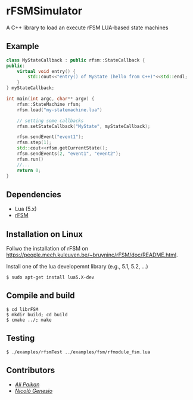 # rFSMSimulator
A C++ library to load an execute rFSM LUA-based state machines

Example
-------
```c++
class MyStateCallback : public rfsm::StateCallback {
public:
    virtual void entry() {
        std::cout<<"entry() of MyState (hello from C++)"<<std::endl;
    }
} myStateCallback;

int main(int argc, char** argv) {
    rfsm::StateMachine rfsm;   
    rfsm.load("my-statemachine.lua")

    // setting some callbacks
    rfsm.setStateCallback("MyState", myStateCallback);    

    rfsm.sendEvent("event1");
    rfsm.step(1);    
    std::cout<<rfsm.getCurrentState();
    rfsm.sendEvents(2, "event1", "event2");
    rfsm.run()
    //...    
    return 0;
}
```

Dependencies 
------------
* Lua (5.x)
* [rFSM](https://people.mech.kuleuven.be/~bruyninc/rFSM/doc/README.html)


Installation on Linux
---------------------
Follwo the installation of rFSM on https://people.mech.kuleuven.be/~bruyninc/rFSM/doc/README.html. 

Install one of the lua developemnt library (e.g., 5.1, 5.2, ...)

```
$ sudo apt-get install lua5.X-dev
```

Compile and build
-----------------
```
$ cd librFSM
$ mkdir build; cd build
$ cmake ../; make
```

Testing
-------
```
$ ./examples/rfsmTest ../examples/fsm/rfmodule_fsm.lua
```

Contributors
-------------
* [*Ali Paikan*](https://github.com/apaikan)
* [*Nicolò Genesio*](https://github.com/Nicogene)

